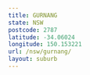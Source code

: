 ```yaml
---
title: GURNANG
state: NSW
postcode: 2787
latitude: -34.06024
longitude: 150.153221
url: /nsw/gurnang/
layout: suburb
---
```

